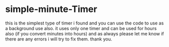 # simple-minute-Timer
this is the simplest type of timer i found and you can use the code to use as a background use also.
it uses only one timer and can be used for hours also (if you convert minutes into hours)
and as always please let me know if there are any errors i will try to fix them.
thank you.
